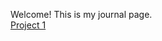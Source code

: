 Welcome! This is my journal page. <br>
[Project 1]([https://github.com/BU-IE-423/fall-23-yalibozkurt/blob/main/423%20project/IE%20423%20PROJECT%201.html](https://bu-ie-423.github.io/fall-23-yalibozkurt/423%20project/IE%20423%20PROJECT%201.html)https://bu-ie-423.github.io/fall-23-yalibozkurt/423%20project/IE%20423%20PROJECT%201.html)
